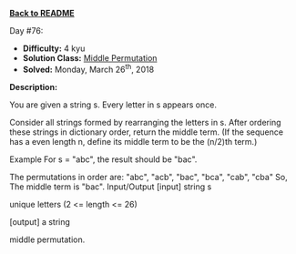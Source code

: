 ﻿<a href=https://github.com/hlais/Kata---a---Day><b>Back to README</b><a>

Day #76: 


* <b>Difficulty:</b> 4 kyu
* <b>Solution Class:</b> [Middle Permutation](Middle%20Permutation.cs)
* <b>Solved:</b> Monday, March 26<sup>th</sup>, 2018

<b>Description:</b>


You are given a string s. Every letter in s appears once.

Consider all strings formed by rearranging the letters in s. After ordering these strings in dictionary order, return the middle term. (If the sequence has a even length n, define its middle term to be the (n/2)th term.)

Example
For s = "abc", the result should be "bac".

The permutations in order are:
"abc", "acb", "bac", "bca", "cab", "cba"
So, The middle term is "bac".
Input/Output
[input] string s

unique letters (2 <= length <= 26)

[output] a string

middle permutation.
